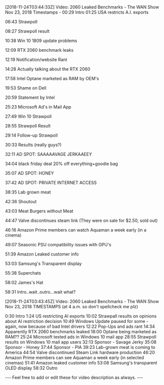 [2018-11-24T03:44:33Z] Video: 2060 Leaked Benchmarks - The WAN Show Nov 23, 2018 
Timestamps - 
00:29 Intro
01:25 USA restricts A.I. exports
06:43 Strawpoll
08:27 Strawpoll result
10:38 Win 10 1809 update problems
12:09 RTX 2060 benchmark leaks
12:19 Notification/website Rant
14:28 Actually talking about the RTX 2060
17:58 Intel Optane marketed as RAM by OEM's
19:53 Shame on Dell
20:59 Statement by Intel
25:23 Microsoft Ad's in Mail App
27:49 Win 10 Strawpoll
28:55 Strawpoll Result
29:14 Follow-up Strawpoll
30:33 Results (really guys?)
32:11 AD SPOT: SAAAAAVAGE JERKAAEEY
34:04 black friday deal 20% off everything+goodie bag
35:07 AD SPOT: HONEY
37:42 AD SPOT: PRIVATE INTERNET ACCESS
38:35 Lab grown meat
42:36 Shoutout
43:03 Meat Burgers without Meat
44:47 Valve discontinues steam link (They were on sale for $2.50, sold out)
46:16 Amazon Prime members can watch Aquaman a week early (in a cinema)
49:07 Seasonic PSU compatibility issues with GPU's
51:39 Amazon Leaked customer info
53:03 Samsung's Transparent display
55:38 Superchats
58:02 James's Hat
58:31 Intro..wait..outro...wait what?

[2018-11-24T03:43:45Z] Video: 2060 Leaked Benchmarks - The WAN Show Nov 23, 2018 
TIMESTAMPS (at 4 a.m. so don't spellcheck me plz)

0:30 Intro
1:24 US restricting AI exports
10:02 Strawpall results on opinions about AI restriction decision
10:49 Windows Update paused for some - again, now because of bad Intel drivers
12:22 Pop-Ups and ads rant
14:34 Apparently RTX 2060 benchmarks leaked
18:00 Optane being marketed as RAM??
25:24 Microsoft tested ads in Windows 10 mail app
28:55 Strawpoll results on Windows 10 mail app users
32:13 Sponsor - Savage Jerky
35:08 Sponsor - Honey
37:44 Sponsor - PIA
39:23 Lab-grown meat is coming to America
44:54 Valve discontinued Steam Link hardware production
46:20 Amazon Prime members can see Aquaman a week early (in selected cinemas)
51:41 Amazon leaked customer info
53:08 Samsung's transparent OLED display
58:32 Outro

--- Feel free to add or edit these for video description as always. ---

